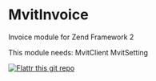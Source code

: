 MvitInvoice
===========

Invoice module for Zend Framework 2 

This module needs:
MvitClient
MvitSetting

[![Flattr this git repo](http://api.flattr.com/button/flattr-badge-large.png)](https://flattr.com/submit/auto?user_id=riceri&url=https://github.com/riceri/MvitInvoice&title=MvitInvoice&language=&tags=github&category=software) 
